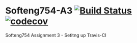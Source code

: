 # Softeng754-A3     [![Build Status](https://travis-ci.org/Zinzan1/Softeng754-A3.svg?branch=master)](https://travis-ci.org/Zinzan1/Softeng754-A3)     [![codecov](https://codecov.io/gh/Zinzan1/Softeng754-A3/branch/master/graph/badge.svg)](https://codecov.io/gh/Zinzan1/Softeng754-A3)

Softeng754 Assignment 3 - Setitng up Travis-CI
